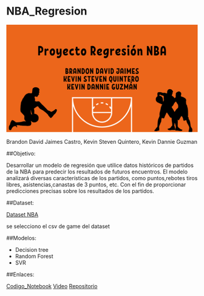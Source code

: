 # NBA_Regresion

![banner](banner.png)

Brandon David Jaimes Castro, Kevin Steven Quintero, Kevin Dannie Guzman

##Objetivo:

Desarrollar un modelo de regresión que utilice datos históricos de partidos de la NBA para predecir los resultados de futuros encuentros. El modelo analizará diversas características de los partidos, como puntos,rebotes tiros libres, asistencias,canastas de 3 puntos, etc. Con el fin de proporcionar predicciones precisas sobre los resultados de los partidos.

##Dataset:

[Dataset NBA](https://www.kaggle.com/datasets/wyattowalsh/basketball/data)

se selecciono el csv de game del dataset

##Modelos:
- Decision tree
- Random Forest
- SVR

##Enlaces:

[Codigo_Notebook](https://colab.research.google.com/drive/146auEtLQLDj4AD_XGkAHrkAtoxnohydF?usp=sharing#scrollTo=kPYemQDgIbv0)
[Video]()
[Repositorio](https://github.com/Fitman22/NBA_Regresion/edit/main/README.md)
